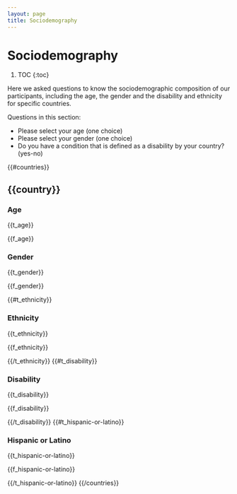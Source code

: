 ```yaml
---
layout: page
title: Sociodemography
---
```

# Sociodemography

1. TOC
{:toc}

Here we asked questions to know the sociodemographic composition of our participants, including the age, the gender and the disability and ethnicity for specific countries.

Questions in this section:

* Please select your age (one choice)
* Please select your gender (one choice)
* Do you have a condition that is defined as a disability by your country? (yes-no)

{{#countries}}

## {{country}}

### Age

{{t_age}}

{{f_age}}

### Gender

{{t_gender}}

{{f_gender}}

{{#t_ethnicity}}
### Ethnicity

{{t_ethnicity}}

{{f_ethnicity}}

{{/t_ethnicity}}
{{#t_disability}}
### Disability

{{t_disability}}

{{f_disability}}

{{/t_disability}}
{{#t_hispanic-or-latino}}
### Hispanic or Latino

{{t_hispanic-or-latino}}

{{f_hispanic-or-latino}}

{{/t_hispanic-or-latino}}
{{/countries}}

